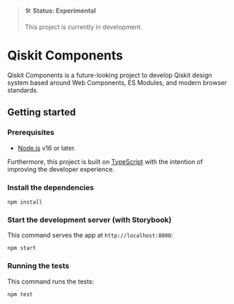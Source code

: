 > 🛠 **Status: Experimental**
>
> This project is currently in development.

# Qiskit Components

Qiskit Components is a future-looking project to develop Qiskit design system based around Web Components, ES Modules, and modern browser standards.

## Getting started

### Prerequisites

- [Node.js](https://nodejs.org) v16 or later.

Furthermore, this project is built on [TypeScript](https://www.typescriptlang.org) with the intention of improving the developer experience.

### Install the dependencies

    npm install

### Start the development server (with Storybook)

This command serves the app at `http://localhost:8000`:

    npm start

### Running the tests

This command runs the tests:

    npm test
